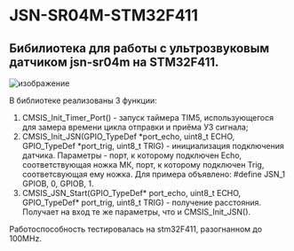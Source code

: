 # JSN-SR04M-STM32F411

## Бибилиотека для работы с ультрозвуковым датчиком jsn-sr04m на STM32F411.

![изображение](https://github.com/DekartVan/JSN-SR04M-STM32F411/assets/60447026/dcd7b1cb-eacf-4e67-8507-d7f7c1115625)

В библиотеке реализованы 3 функции: 
1. CMSIS_Init_Timer_Port() - запуск таймера TIM5, использующегося для замера времени цикла отправки и приёма УЗ сигнала;
2. CMSIS_Init_JSN(GPIO_TypeDef *port_echo, uint8_t ECHO, GPIO_TypeDef *port_trig, uint8_t TRIG) - инициализация подключения датчика. Параметры - порт, к которому подключен Echo, соответствующая ножка МК, порт, к которому подключен Trig, соответсвующая ему ножка. Для примера объявлено: #define JSN_1 GPIOB, 0, GPIOB, 1.
3. CMSIS_JSN_Start(GPIO_TypeDef* port_echo, uint8_t ECHO, GPIO_TypeDef* port_trig, uint8_t TRIG) - получение расстояния. Получает на вход те же параметры, что и CMSIS_Init_JSN().

Работоспособность тестировалась на stm32F411, разогнанном до 100MHz.
